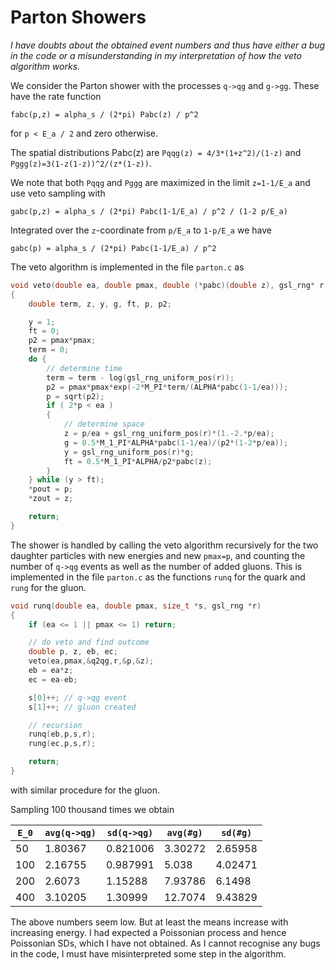 # Parton Showers

*I have doubts about the obtained event numbers and thus have either a bug in the code or a misunderstanding in my interpretation of how the veto algorithm works.*

We consider the Parton shower with the processes
`q->qg` and `g->gg`.
These have the rate function
```
fabc(p,z) = alpha_s / (2*pi) Pabc(z) / p^2
```
for `p < E_a / 2` and zero otherwise.

The spatial distributions Pabc(z) are
`Pqqg(z) = 4/3*(1+z^2)/(1-z)` and `Pggg(z)=3(1-z(1-z))^2/(z*(1-z))`.

We note that both `Pqqg` and `Pggg` are maximized in the limit `z=1-1/E_a`
and use veto sampling with
```
gabc(p,z) = alpha_s / (2*pi) Pabc(1-1/E_a) / p^2 / (1-2 p/E_a)
```
Integrated over the `z`-coordinate from `p/E_a` to `1-p/E_a` we have
```
gabc(p) = alpha_s / (2*pi) Pabc(1-1/E_a) / p^2
```
The veto algorithm is implemented in the file `parton.c` as
```C
void veto(double ea, double pmax, double (*pabc)(double z), gsl_rng* r, double *pout, double *zout)
{
	double term, z, y, g, ft, p, p2;

	y = 1;
	ft = 0;
	p2 = pmax*pmax;
	term = 0;
	do {
		// determine time
		term = term - log(gsl_rng_uniform_pos(r));
		p2 = pmax*pmax*exp(-2*M_PI*term/(ALPHA*pabc(1-1/ea)));
		p = sqrt(p2);
		if ( 2*p < ea )
		{
			// determine space
			z = p/ea + gsl_rng_uniform_pos(r)*(1.-2.*p/ea);
			g = 0.5*M_1_PI*ALPHA*pabc(1-1/ea)/(p2*(1-2*p/ea));
			y = gsl_rng_uniform_pos(r)*g;
			ft = 0.5*M_1_PI*ALPHA/p2*pabc(z);
		}
	} while (y > ft);
	*pout = p;
	*zout = z;

	return;
}
```
The shower is handled by calling the veto algorithm recursively for the
two daughter particles with new energies and new `pmax=p`,
and counting the number of `q->qg` events as well as the number of added gluons.
This is implemented in the file `parton.c` as the functions `runq` for the
quark and `rung` for the gluon.
```C
void runq(double ea, double pmax, size_t *s, gsl_rng *r)
{
	if (ea <= 1 || pmax <= 1) return;

	// do veto and find outcome
	double p, z, eb, ec;
	veto(ea,pmax,&q2qg,r,&p,&z);
	eb = ea*z;
	ec = ea-eb;

	s[0]++; // q->qg event
	s[1]++; // gluon created

	// recursion
	runq(eb,p,s,r);
	rung(ec,p,s,r);

	return;
}
```
with similar procedure for the gluon.

Sampling 100 thousand times we obtain

|`E_0`		| `avg(q->qg)`	| `sd(q->qg)`	| `avg(#g)`	| `sd(#g)`|
|-----------|---------------|---------------|-----------|---------|
|50|1.80367|0.821006|3.30272|2.65958|
|100|2.16755|0.987991|5.038|4.02471|
|200|2.6073|1.15288|7.93786|6.1498|
|400|3.10205|1.30999|12.7074|9.43829|

The above numbers seem low. But at least the means increase with increasing energy.
I had expected a Poissonian process and hence Poissonian SDs, which I have not obtained.
As I cannot recognise any bugs in the code, I must have misinterpreted some step in the algorithm.
